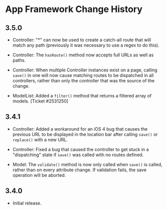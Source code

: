 App Framework Change History
============================

3.5.0
-----

* Controller: "*" can now be used to create a catch-all route that will match
  any path (previously it was necessary to use a regex to do this).

* Controller: The `hasRoute()` method now accepts full URLs as well as paths.

* Controller: When multiple Controller instances exist on a page, calling
  `save()` in one will now cause matching routes to be dispatched in all
  controllers, rather than only the controller that was the source of the
  change.

* ModelList: Added a `filter()` method that returns a filtered array of models.
  [Ticket #2531250]


3.4.1
-----

* Controller: Added a workaround for an iOS 4 bug that causes the previous URL
  to be displayed in the location bar after calling `save()` or `replace()` with
  a new URL.

* Controller: Fixed a bug that caused the controller to get stuck in a
  "dispatching" state if `save()` was called with no routes defined.

* Model: The `validate()` method is now only called when `save()` is called,
  rather than on every attribute change. If validation fails, the save operation
  will be aborted.


3.4.0
-----

* Initial release.
